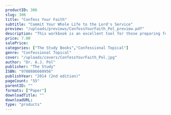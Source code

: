 ```yaml
---
productID: 306
slug: 306
title: "Confess Your Faith"
subtitle: "Commit Your Whole Life to the Lord's Service"
preview: "/uploads/previews/ConfessYourFaith_Pol_preview.pdf"
description: "This workbook is an excellent tool for those preparing for their public profession of faith. Its format lends itself well to discussions in a group setting or for individual instruction. The book guides the review and discussion of fundamental themes of Scripture as summarized in our confessions, using the questions in the <em>Form for the Public Profession of Faith<em> as a point of departure. Attention is also focused on the Church Order, liturgy, church history, and the task of the church in this world. 5 sections of questions."
price: 7.00
salePrice: 
categories: ["The Study Books","Confessional Topical"]
genre: "Confessional Topical"
cover: "/uploads/covers/ConfessYourFaith_Pol.jpg"
author: "Dr. A.J. Pol"
publisher: "The Study"
ISBN: "9780886660956"
publishYear: "2014 (2nd edition)"
pageCount: "55"
parentID: ""
formats: ["Paper"]
downloadTitle: ""
downloadURL: 
type: "products"
---
```

